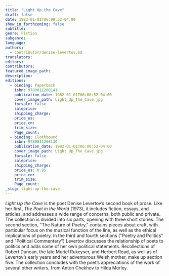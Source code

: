 ```yaml
---
title: "Light Up the Cave"
draft: false
date: 1982-01-01T06:00:52-04:00
show_in_forthcoming: false
subtitle:
genre: Fiction
subgenre:
language:
authors:
  - contributor/denise-levertov.md
translators:
editors:
contributors:
featured_image_path:
description:
editions:
  - binding: Paperback
    isbn: 9780811208141
    publication_date: 1982-01-01T06:00:52-04:00
    cover_image_path: Light_Up_The_Cave.jpg
    forsale: false
    saleprice:
    shipping_charge:
    price_us:
    price_cn:
    trim_size:
    Page_count:
  - binding: Clothbound
    isbn: 9780811208130
    publication_date: 1982-01-01T06:00:52-04:00
    cover_image_path: Light_Up_The_Cave.jpg
    forsale: false
    saleprice:
    shipping_charge:
    price_us: 8.95
    price_cn:
    trim_size:
    Page_count:
_slug: light-up-the-cave
---
```


_Light Up the Cave_ is the poet Denise Levertov’s second book of prose. Like her first, _The Poet in the World_ (1973), it includes fiction, essays, and articles, and addresses a wide range of concerns, both public and private. The collection is divided into six parts, opening with three short stories. The second section, "The Nature of Poetry," contains pieces about craft, with particular focus on the musical function of the line, as well as the ethical implications of poetry. In the third and fourth sections ("Poetry and Politics" and "Political Commentary") Levertov discusses the relationship of poets to politics and adds some of her own political statements. Recollections of Robert Duncan, the late Muriel Rukeyser, and Herbert Read, as well as of Levertov’s early years and her adventurous Welsh mother, make up section five. The collection concludes with the poet’s appreciations of the work of several other writers, from Anton Chekhov to Hilda Morley.

